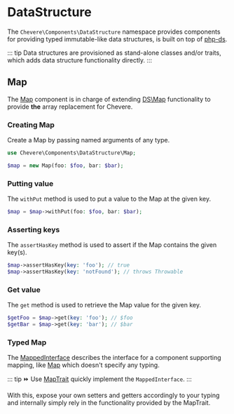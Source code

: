 # DataStructure

The `Chevere\Components\DataStructure` namespace provides components for providing typed immutable-like data structures, is built on top of [php-ds](https://github.com/php-ds/ext-ds).

::: tip
Data structures are provisioned as stand-alone classes and/or traits, which adds data structure functionality directly.
:::

## Map

The [Map](../reference/Chevere/Components/DataStructure/Map.md) component is in charge of extending [DS\Map](https://www.php.net/ds-map) functionality to provide **the** array replacement for Chevere.

### Creating Map

Create a Map by passing named arguments of any type.

```php
use Chevere\Components\DataStructure\Map;

$map = new Map(foo: $foo, bar: $bar);
```

### Putting value

The `withPut` method is used to put a value to the Map at the given key.

```php
$map = $map->withPut(foo: $foo, bar: $bar);
```

### Asserting keys

The `assertHasKey` method is used to assert if the Map contains the given key(s).

```php
$map->assertHasKey(key: 'foo'); // true
$map->assertHasKey(key: 'notFound'); // throws Throwable
```

### Get value

The `get` method is used to retrieve the Map value for the given key.

```php
$getFoo = $map->get(key: 'foo'); // $foo
$getBar = $map->get(key: 'bar'); // $bar
```

### Typed Map

The [MappedInterface](../reference/Chevere/Interfaces/DataStructure/MappedInterface.md) describes the interface for a component supporting mapping, like [Map](#map) which doesn't specify any typing.

::: tip
⏩ Use [MapTrait](https://github.com/chevere/chevere/blob/main/src/Chevere/Components/DataStructures/Traits/MapTrait.php) quickly implement the `MappedInterface`.
:::

With this, expose your own setters and getters accordingly to your typing and internally simply rely in the functionality provided by the MapTrait.
